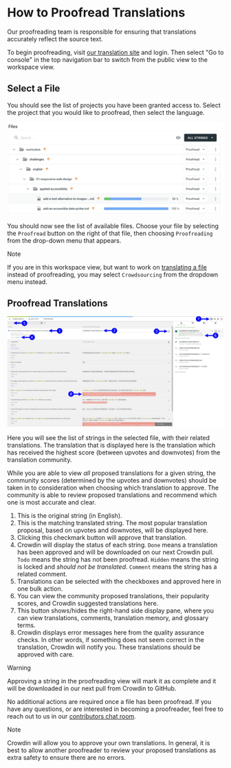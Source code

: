# How to Proofread Translations

Our proofreading team is responsible for ensuring that translations accurately reflect the source text.

To begin proofreading, visit [our translation site](https://translate.freecodecamp.org) and login. Then select "Go to console" in the top navigation bar to switch from the public view to the workspace view.

## Select a File

You should see the list of projects you have been granted access to. Select the project that you would like to proofread, then select the language.

![Image - Proofreading File Tree](./images/crowdin/proof-file-tree.png)

You should now see the list of available files. Choose your file by selecting the `Proofread` button on the right of that file, then choosing `Proofreading` from the drop-down menu that appears.

> [!NOTE]
> If you are in this workspace view, but want to work on [translating a file](./how-to-translate-files.md) instead of proofreading, you may select `Crowdsourcing` from the dropdown menu instead.

## Proofread Translations

![Image - Proofreading View](./images/crowdin/proofread.png)

<!--Add proofread/crowdsource button to image-->

Here you will see the list of strings in the selected file, with their related translations. The translation that is displayed here is the translation which has received the highest score (between upvotes and downvotes) from the translation community.

While you are able to view *all* proposed translations for a given string, the community scores (determined by the upvotes and downvotes) should be taken in to consideration when choosing which translation to approve. The community is able to review proposed translations and recommend which one is most accurate and clear.

1. This is the original string (in English).
2. This is the matching translated string. The most popular translation proposal, based on upvotes and downvotes, will be displayed here.
3. Clicking this checkmark button will approve that translation.
4. Crowdin will display the status of each string. `Done` means a translation has been approved and will be downloaded on our next Crowdin pull. `Todo` means the string has not been proofread. `Hidden` means the string is locked and *should not be translated*. `Comment` means the string has a related comment.
5. Translations can be selected with the checkboxes and approved here in one bulk action.
6. You can view the community proposed translations, their popularity scores, and Crowdin suggested translations here.
7. This button shows/hides the right-hand side display pane, where you can view translations, comments, translation memory, and glossary terms.
8. Crowdin displays error messages here from the quality assurance checks. In other words, if something does not seem correct in the translation, Crowdin will notify you. These translations should be approved with care.

> [!WARNING]
> Approving a string in the proofreading view will mark it as complete and it will be downloaded in our next pull from Crowdin to GitHub.

No additional actions are required once a file has been proofread. If you have any questions, or are interested in becoming a proofreader, feel free to reach out to us in our [contributors chat room](https://chat.freecodecamp.org/contributors).

> [!NOTE]
> Crowdin will allow you to approve your own translations. In general, it is best to allow another proofreader to review your proposed translations as extra safety to ensure there are no errors.
